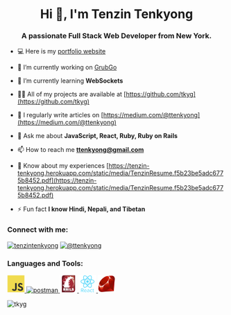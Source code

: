 <h1 align="center">Hi 👋, I'm Tenzin Tenkyong</h1>
<h3 align="center">A passionate Full Stack Web Developer from New York.</h3>

- 💻 Here is my [portfolio website](https://tenzin-tenkyong.herokuapp.com/)

- 🔭 I’m currently working on [GrubGo](https://github.com/tkyg/GrubGo.git)

- 🌱 I’m currently learning **WebSockets**

- 👨‍💻 All of my projects are available at [https://github.com/tkyg](https://github.com/tkyg)

- 📝 I regularly write articles on [https://medium.com/@ttenkyong](https://medium.com/@ttenkyong)

- 💬 Ask me about **JavaScript, React, Ruby, Ruby on Rails**

- 📫 How to reach me **ttenkyong@gmail.com**

- 📄 Know about my experiences [https://tenzin-tenkyong.herokuapp.com/static/media/TenzinResume.f5b23be5adc6775b8452.pdf](https://tenzin-tenkyong.herokuapp.com/static/media/TenzinResume.f5b23be5adc6775b8452.pdf)

- ⚡ Fun fact **I know Hindi, Nepali, and Tibetan**

<h3 align="left">Connect with me:</h3>
<p align="left">
<a href="https://linkedin.com/in/tenzintenkyong" target="blank"><img align="center" src="https://raw.githubusercontent.com/rahuldkjain/github-profile-readme-generator/master/src/images/icons/Social/linked-in-alt.svg" alt="tenzintenkyong" height="30" width="40" /></a>
<a href="https://medium.com/@ttenkyong" target="blank"><img align="center" src="https://img.shields.io/badge/Medium-12100E?style=for-the-badge&logo=medium&logoColor=white" alt="@ttenkyong" height="30" width="40" /></a>
</p>

<h3 align="left">Languages and Tools:</h3>
<p align="left"> <a href="https://developer.mozilla.org/en-US/docs/Web/JavaScript" target="_blank" rel="noreferrer"> <img src="https://raw.githubusercontent.com/devicons/devicon/master/icons/javascript/javascript-original.svg" alt="javascript" width="40" height="40"/> </a> <a href="https://postman.com" target="_blank" rel="noreferrer"> <img src="https://www.vectorlogo.zone/logos/getpostman/getpostman-icon.svg" alt="postman" width="40" height="40"/> </a> <a href="https://rubyonrails.org" target="_blank" rel="noreferrer"> <img src="https://raw.githubusercontent.com/devicons/devicon/master/icons/rails/rails-original-wordmark.svg" alt="rails" width="40" height="40"/> </a> <a href="https://reactjs.org/" target="_blank" rel="noreferrer"> <img src="https://raw.githubusercontent.com/devicons/devicon/master/icons/react/react-original-wordmark.svg" alt="react" width="40" height="40"/> </a> <a href="https://www.ruby-lang.org/en/" target="_blank" rel="noreferrer"> <img src="https://raw.githubusercontent.com/devicons/devicon/master/icons/ruby/ruby-original.svg" alt="ruby" width="40" height="40"/> </a> </p>

<p><img align="center" src="https://github-readme-stats.vercel.app/api/top-langs?username=tkyg&show_icons=true&locale=en&layout=compact" alt="tkyg" /></p>
